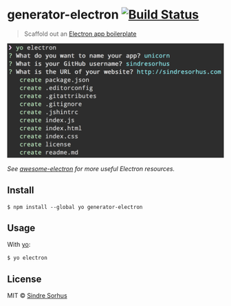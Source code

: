 # generator-electron [![Build Status](https://travis-ci.org/sindresorhus/generator-electron.svg?branch=master)](https://travis-ci.org/sindresorhus/generator-electron)

> Scaffold out an [Electron app boilerplate](https://github.com/sindresorhus/electron-boilerplate)

![](screenshot.png)

*See [awesome-electron](https://github.com/sindresorhus/awesome-electron) for more useful Electron resources.*


## Install

```
$ npm install --global yo generator-electron
```


## Usage

With [yo](https://github.com/yeoman/yo):

```
$ yo electron
```


## License

MIT © [Sindre Sorhus](https://sindresorhus.com)
